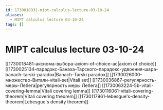 ```yaml
---
id: 1730018331-mipt-calculus-lecture-03-10-24
aliases:
  - MIPT calculus lecture 03-10-24
tags: []
---
```


# MIPT calculus lecture 03-10-24
[[1730018481-аксиома-выбора-axiom-of-choice-ac|axiom of choice]]
[[1730025134-парадокс-Банаха-Тарского-парадокс-удвоения-шара-banach–tarski-paradox|Banach–Tarski paradox]]
[[1730026000-множество-Витали-vitali-set|Vitali set]]
[[1730036867-регулярность-меры-Лебега|регулярность меры Лебега]]
[[1730063224-5b-vitali-covering-lemma|Vitali covering lemma]]
[[1730116061-vitali-covering-theorem|Vitali covering theorem]]
[[1730117961-lebesgue's-density-theorem|Lebesgue's density theorem]]


